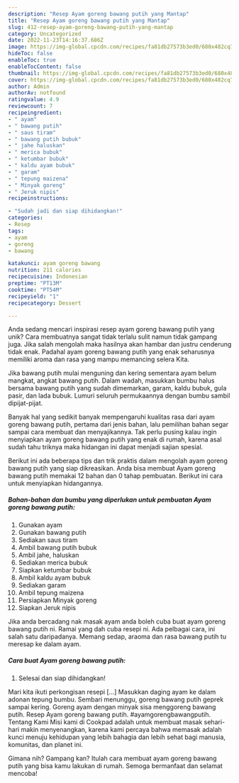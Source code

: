 ```yaml
---
description: "Resep Ayam goreng bawang putih yang Mantap"
title: "Resep Ayam goreng bawang putih yang Mantap"
slug: 412-resep-ayam-goreng-bawang-putih-yang-mantap
category: Uncategorized
date: 2022-11-23T14:16:37.686Z
image: https://img-global.cpcdn.com/recipes/fa81db27573b3ed0/680x482cq70/ayam-goreng-bawang-putih-foto-resep-utama.jpg
hideToc: false
enableToc: true
enableTocContent: false
thumbnail: https://img-global.cpcdn.com/recipes/fa81db27573b3ed0/680x482cq70/ayam-goreng-bawang-putih-foto-resep-utama.jpg
cover: https://img-global.cpcdn.com/recipes/fa81db27573b3ed0/680x482cq70/ayam-goreng-bawang-putih-foto-resep-utama.jpg
author: Admin
authorAv: notfound
ratingvalue: 4.9
reviewcount: 7
recipeingredient:
- " ayam"
- " bawang putih"
- " saus tiram"
- " bawang putih bubuk"
- " jahe haluskan"
- " merica bubuk"
- " ketumbar bubuk"
- " kaldu ayam bubuk"
- " garam"
- " tepung maizena"
- " Minyak goreng"
- " Jeruk nipis"
recipeinstructions:

- "Sudah jadi dan siap dihidangkan!"
categories:
- Resep
tags:
- ayam
- goreng
- bawang

katakunci: ayam goreng bawang 
nutrition: 211 calories
recipecuisine: Indonesian
preptime: "PT13M"
cooktime: "PT54M"
recipeyield: "1"
recipecategory: Dessert

---
```





Anda sedang mencari inspirasi resep ayam goreng bawang putih yang unik? Cara membuatnya sangat tidak terlalu sulit namun tidak gampang juga. Jika salah mengolah maka hasilnya akan hambar dan justru cenderung tidak enak. Padahal ayam goreng bawang putih yang enak seharusnya memiliki aroma dan rasa yang mampu memancing selera Kita.





Jika bawang putih mulai menguning dan kering sementara ayam belum mangkat, angkat bawang putih. Dalam wadah, masukkan bumbu halus bersama bawang putih yang sudah dimemarkan, garam, kaldu bubuk, gula pasir, dan lada bubuk. Lumuri seluruh permukaannya dengan bumbu sambil dipijat-pijat.

Banyak hal yang sedikit banyak mempengaruhi kualitas rasa dari ayam goreng bawang putih, pertama dari jenis bahan, lalu pemilihan bahan segar sampai cara membuat dan menyajikannya. Tak perlu pusing kalau ingin menyiapkan ayam goreng bawang putih yang enak di rumah, karena asal sudah tahu triknya maka hidangan ini dapat menjadi sajian spesial.






Berikut ini ada beberapa tips dan trik praktis dalam mengolah ayam goreng bawang putih yang siap dikreasikan. Anda bisa membuat Ayam goreng bawang putih memakai 12 bahan dan 0 tahap pembuatan. Berikut ini cara untuk menyiapkan hidangannya.

<!--inarticleads1-->

##### Bahan-bahan dan bumbu yang diperlukan untuk pembuatan Ayam goreng bawang putih:

1. Gunakan  ayam
1. Gunakan  bawang putih
1. Sediakan  saus tiram
1. Ambil  bawang putih bubuk
1. Ambil  jahe, haluskan
1. Sediakan  merica bubuk
1. Siapkan  ketumbar bubuk
1. Ambil  kaldu ayam bubuk
1. Sediakan  garam
1. Ambil  tepung maizena
1. Persiapkan  Minyak goreng
1. Siapkan  Jeruk nipis


Jika anda bercadang nak masak ayam anda boleh cuba buat ayam goreng bawang putih ni. Ramai yang dah cuba resepi ni. Ada pelbagai cara, ini salah satu daripadanya. Memang sedap, araoma dan rasa bawang putih tu meresap ke dalam ayam. 

<!--inarticleads2-->

##### Cara buat Ayam goreng bawang putih:


1. Selesai dan siap dihidangkan!

Mari kita ikuti perkongisan resepi […] Masukkan daging ayam ke dalam adonan tepung bumbu. Sembari menunggu, goreng bawang putih geprek sampai kering. Goreng ayam dengan minyak sisa menggoreng bawang putih. Resep Ayam goreng bawang putih. #ayamgorengbawangputih. Tentang Kami Misi kami di Cookpad adalah untuk membuat masak sehari-hari makin menyenangkan, karena kami percaya bahwa memasak adalah kunci menuju kehidupan yang lebih bahagia dan lebih sehat bagi manusia, komunitas, dan planet ini. 

Gimana nih? Gampang kan? Itulah cara membuat ayam goreng bawang putih yang bisa kamu lakukan di rumah. Semoga bermanfaat dan selamat mencoba!
